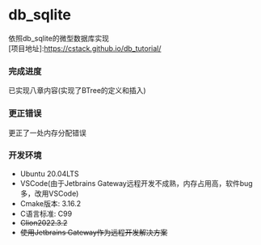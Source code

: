 # db_sqlite
 依照db_sqlite的微型数据库实现   
 [项目地址]:https://cstack.github.io/db_tutorial/  

### 完成进度
 已实现八章内容(实现了BTree的定义和插入) 

### 更正错误
 更正了一处内存分配错误

### 开发环境 
 * Ubuntu 20.04LTS  
 * VSCode(由于Jetbrains Gateway远程开发不成熟，内存占用高，软件bug多，改用VSCode)
 * Cmake版本: 3.16.2
 * C语言标准: C99
 * ~~Clion2022.3.2~~
 * ~~使用Jetbrains Gateway作为远程开发解决方案~~


